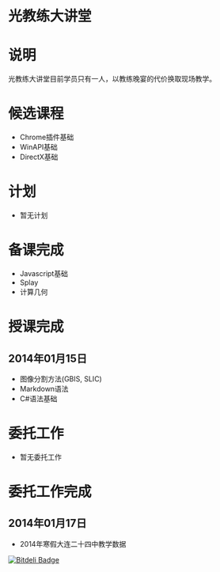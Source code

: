 光教练大讲堂
======

# 说明

光教练大讲堂目前学员只有一人，以教练晚宴的代价换取现场教学。

# 候选课程

* Chrome插件基础
* WinAPI基础
* DirectX基础

# 计划

* 暂无计划

# 备课完成

* Javascript基础
* Splay
* 计算几何

# 授课完成

## 2014年01月15日

* 图像分割方法(GBIS, SLIC)
* Markdown语法
* C#语法基础

# 委托工作

* 暂无委托工作

# 委托工作完成

## 2014年01月17日

* 2014年寒假大连二十四中教学数据


[![Bitdeli Badge](https://d2weczhvl823v0.cloudfront.net/CyberZHG/zcoach/trend.png)](https://bitdeli.com/free "Bitdeli Badge")


